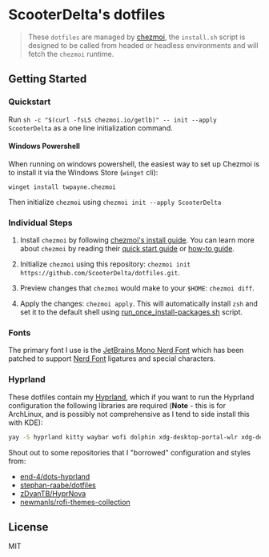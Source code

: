 # ScooterDelta's dotfiles

> These `dotfiles` are managed by [chezmoi](https://www.chezmoi.io/), the `install.sh` script is designed to be called from headed or headless environments and will fetch the `chezmoi` runtime.

## Getting Started

### Quickstart

Run `sh -c "$(curl -fsLS chezmoi.io/getlb)" -- init --apply ScooterDelta` as a one line initialization command.

#### Windows Powershell

When running on windows powershell, the easiest way to set up Chezmoi is to install it via the Windows Store (`winget` cli):

```pwsh
winget install twpayne.chezmoi
```

Then initialize `chezmoi` using `chezmoi init --apply ScooterDelta`

### Individual Steps

1. Install `chezmoi` by following [chezmoi's install guide](https://github.com/twpayne/chezmoi/blob/master/docs/INSTALL.md). You can learn more about `chezmoi` by reading their [quick start guide](https://github.com/twpayne/chezmoi/blob/master/docs/QUICKSTART.md) or [how-to guide](https://github.com/twpayne/chezmoi/blob/master/docs/HOWTO.md).

2. Initialize `chezmoi` using this repository: `chezmoi init https://github.com/ScooterDelta/dotfiles.git`.

3. Preview changes that `chezmoi` would make to your `$HOME`: `chezmoi diff`.

4. Apply the changes: `chezmoi apply`. This will automatically install `zsh` and set it to the default shell using [run_once_install-packages.sh](run_once_install-packages.sh) script.

### Fonts

The primary font I use is the [JetBrains Mono Nerd Font](https://www.nerdfonts.com) which has been patched to support [Nerd Font](https://www.nerdfonts.com) ligatures and special characters.

### Hyprland

These dotfiles contain my [Hyprland](https://hyprland.org/), which if you want to run the Hyprland configuration the following libraries are required (**Note** - this is for ArchLinux, and is possibly not comprehensive as I tend to side install this with KDE):

```bash
yay -S hyprland kitty waybar wofi dolphin xdg-desktop-portal-wlr xdg-desktop-portal-gtk gtk3 xdg-desktop-portal-hyprland cliphist thunar tumbler catfish thunar-volman thunar-archive-plugin thunar-media-tags-plugin rofi-wayland hyprpaper hypridle hyprlock mpd nwg-look network-manager-applet udiskie qt6ct grim slurp blueman swaync dolphin python-pywal hyprwayland-scanner libliftoff cmake cpio meson rofi-emoji-git
```

Shout out to some repositories that I "borrowed" configuration and styles from:

- [end-4/dots-hyprland](https://github.com/end-4/dots-hyprland)
- [stephan-raabe/dotfiles](https://gitlab.com/stephan-raabe/dotfiles)
- [zDyanTB/HyprNova](https://github.com/zDyanTB/HyprNova)
- [newmanls/rofi-themes-collection](https://github.com/newmanls/rofi-themes-collection)

## License

MIT
